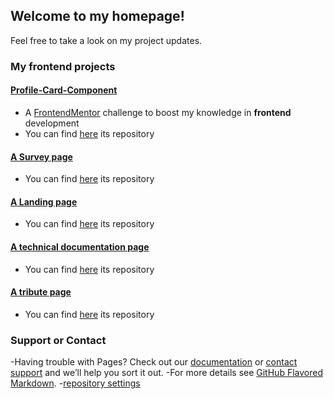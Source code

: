 ## Welcome to my homepage!
Feel free to take a look on my project updates.

### My frontend projects
#### [Profile-Card-Component](https://elshindr.github.io/Profile-Card-Component/)
- A [FrontendMentor](https://www.frontendmentor.io/challenges) challenge to boost my knowledge in **frontend** development
- You can find [here](https://github.com/Elshindr/Elshindr.github.io/tree/main/Profile-Card-Component) its repository

#### [A Survey page](https://elshindr.github.io/SurveyPage)
- You can find [here](https://github.com/Elshindr/Elshindr.github.io/tree/main/SurveyPage) its repository

#### [A Landing page](https://elshindr.github.io/ProductLandingPage)
- You can find [here](https://github.com/Elshindr/Elshindr.github.io/tree/main/ProductLandingPage) its repository

#### [A technical documentation page](https://elshindr.github.io/TechnicalDocumentationPage)
- You can find [here](https://github.com/Elshindr/Elshindr.github.io/tree/main/TechnicalDocumentationPage) its repository

#### [A tribute page](https://elshindr.github.io/TributePage)
- You can find [here](https://github.com/Elshindr/Elshindr.github.io/tree/main/TributePage) its repository


### Support or Contact
-Having trouble with Pages? Check out our [documentation](https://docs.github.com/categories/github-pages-basics/) or [contact support](https://support.github.com/contact) and we’ll help you sort it out.
-For more details see [GitHub Flavored Markdown](https://guides.github.com/features/mastering-markdown/).
-[repository settings](https://github.com/Elshindr/Elshindr.github.io/settings)
